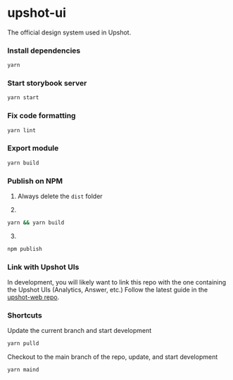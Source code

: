 # upshot-ui

The official design system used in Upshot.

### Install dependencies

```bash
yarn
```

### Start storybook server

```bash
yarn start
```

### Fix code formatting

```bash
yarn lint
```

### Export module

```bash
yarn build
```

### Publish on NPM

1. Always delete the `dist` folder

2.
```bash
yarn && yarn build
```

3.
```bash
npm publish
```

### Link with Upshot UIs

In development, you will likely want to link this repo with the one containing the Upshot UIs (Analytics, Answer, etc.) Follow the latest guide in the [upshot-web repo](https://github.com/upshot-tech/upshot-web/blob/staging/README.md).


### Shortcuts

Update the current branch and start development
```bash
yarn pulld
```

Checkout to the main branch of the repo, update, and start development
```bash
yarn maind
```